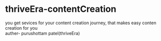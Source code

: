 # thriveEra-contentCreation
you get sevices for your content creation journey, that makes easy conten creation for you 
<br>
auther- purushottam patel(thriveEra)
